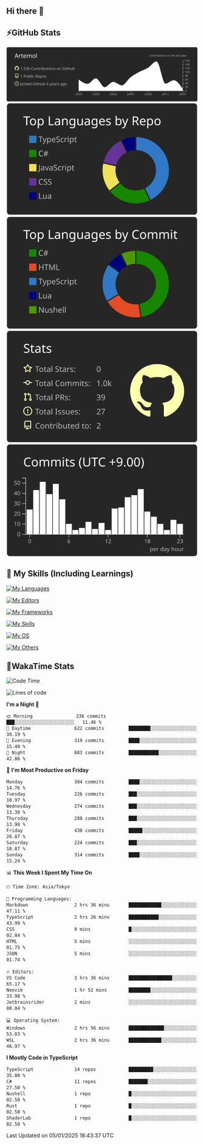## Hi there 👋
<!--
**Artemol/Artemol** is a ✨ _special_ ✨ repository because its `README.md` (this file) appears on your GitHub profile.

Here are some ideas to get you started:

- 🔭 I’m currently working on ...
- 🌱 I’m currently learning ...
- 👯 I’m looking to collaborate on ...
- 🤔 I’m looking for help with ...
- 💬 Ask me about ...
- 📫 How to reach me: ...
- 😄 Pronouns: ...
- ⚡ Fun fact: ...
-->

## ⚡GitHub Stats
[![](https://raw.githubusercontent.com/Artemol/Artemol/main/profile-summary-card-output/apprentice/0-profile-details.svg)](https://github.com/vn7n24fzkq/github-profile-summary-cards)
[![](https://raw.githubusercontent.com/Artemol/Artemol/main/profile-summary-card-output/apprentice/1-repos-per-language.svg)](https://github.com/vn7n24fzkq/github-profile-summary-cards) [![](https://raw.githubusercontent.com/Artemol/Artemol/main/profile-summary-card-output/apprentice/2-most-commit-language.svg)](https://github.com/vn7n24fzkq/github-profile-summary-cards)
[![](https://raw.githubusercontent.com/Artemol/Artemol/main/profile-summary-card-output/apprentice/3-stats.svg)](https://github.com/vn7n24fzkq/github-profile-summary-cards) [![](https://raw.githubusercontent.com/Artemol/Artemol/main/profile-summary-card-output/apprentice/4-productive-time.svg)](https://github.com/vn7n24fzkq/github-profile-summary-cards)

## 🌱 My Skills (Including Learnings)

<!--
### Languages
-->
[![My Languages](https://skillicons.dev/icons?i=ts,py,cs,dotnet,rust,go,c,matlab,css)](https://skillicons.dev)

<!--
### Editors
-->
[![My Editors](https://skillicons.dev/icons?i=vscode,neovim,vim,visualstudio,idea)](https://skillicons.dev)

<!--
### Frameworks
-->
[![My Frameworks](https://skillicons.dev/icons?i=react,nestjs,vite,tailwind,tauri,electron,remix,nextjs,fastapi)](https://skillicons.dev)

<!--
### Tools
-->
[![My Skills](https://skillicons.dev/icons?i=git,nodejs,docker,unity,postman,bun,discord,cloudflare,bash,prometheus,grafana,obsidian)](https://skillicons.dev)

<!--
### OS
-->
[![My OS](https://skillicons.dev/icons?i=windows,ubuntu)](https://skillicons.dev)

<!--
### Others
-->
[![My Others](https://skillicons.dev/icons?i=github,raspberrypi,gcp)](https://skillicons.dev)

## 💬WakaTime Stats
<!--START_SECTION:waka-->
![Code Time](http://img.shields.io/badge/Code%20Time-385%20hrs%2011%20mins-blue)

![Lines of code](https://img.shields.io/badge/From%20Hello%20World%20I%27ve%20Written-12.0%20million%20lines%20of%20code-blue)

**I'm a Night 🦉** 

```text
🌞 Morning                236 commits         ███░░░░░░░░░░░░░░░░░░░░░░   11.46 % 
🌆 Daytime                622 commits         ████████░░░░░░░░░░░░░░░░░   30.19 % 
🌃 Evening                319 commits         ████░░░░░░░░░░░░░░░░░░░░░   15.49 % 
🌙 Night                  883 commits         ███████████░░░░░░░░░░░░░░   42.86 % 
```
📅 **I'm Most Productive on Friday** 

```text
Monday                   304 commits         ████░░░░░░░░░░░░░░░░░░░░░   14.76 % 
Tuesday                  226 commits         ███░░░░░░░░░░░░░░░░░░░░░░   10.97 % 
Wednesday                274 commits         ███░░░░░░░░░░░░░░░░░░░░░░   13.30 % 
Thursday                 288 commits         ███░░░░░░░░░░░░░░░░░░░░░░   13.98 % 
Friday                   430 commits         █████░░░░░░░░░░░░░░░░░░░░   20.87 % 
Saturday                 224 commits         ███░░░░░░░░░░░░░░░░░░░░░░   10.87 % 
Sunday                   314 commits         ████░░░░░░░░░░░░░░░░░░░░░   15.24 % 
```


📊 **This Week I Spent My Time On** 

```text
🕑︎ Time Zone: Asia/Tokyo

💬 Programming Languages: 
Markdown                 2 hrs 36 mins       ████████████░░░░░░░░░░░░░   47.11 % 
TypeScript               2 hrs 26 mins       ███████████░░░░░░░░░░░░░░   43.99 % 
CSS                      9 mins              █░░░░░░░░░░░░░░░░░░░░░░░░   02.84 % 
HTML                     5 mins              ░░░░░░░░░░░░░░░░░░░░░░░░░   01.75 % 
JSON                     5 mins              ░░░░░░░░░░░░░░░░░░░░░░░░░   01.74 % 

🔥 Editors: 
VS Code                  3 hrs 36 mins       ████████████████░░░░░░░░░   65.17 % 
Neovim                   1 hr 52 mins        ████████░░░░░░░░░░░░░░░░░   33.98 % 
Jetbrainsrider           2 mins              ░░░░░░░░░░░░░░░░░░░░░░░░░   00.84 % 

💻 Operating System: 
Windows                  2 hrs 56 mins       █████████████░░░░░░░░░░░░   53.03 % 
WSL                      2 hrs 36 mins       ████████████░░░░░░░░░░░░░   46.97 % 
```

**I Mostly Code in TypeScript** 

```text
TypeScript               14 repos            █████████░░░░░░░░░░░░░░░░   35.00 % 
C#                       11 repos            ███████░░░░░░░░░░░░░░░░░░   27.50 % 
Nushell                  1 repo              █░░░░░░░░░░░░░░░░░░░░░░░░   02.50 % 
Rust                     1 repo              █░░░░░░░░░░░░░░░░░░░░░░░░   02.50 % 
ShaderLab                1 repo              █░░░░░░░░░░░░░░░░░░░░░░░░   02.50 % 
```




 Last Updated on 05/01/2025 18:43:37 UTC
<!--END_SECTION:waka-->

